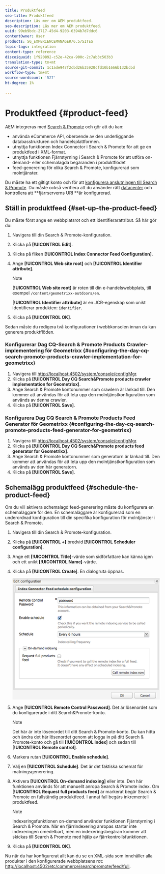```yaml
---
title: Produktfeed
seo-title: Produktfeed
description: Läs mer om AEM produktfeed.
seo-description: Läs mer om AEM produktfeed.
uuid: 99eb9bdc-2717-45d4-9203-6394b7d7ddc6
contentOwner: User
products: SG_EXPERIENCEMANAGER/6.5/SITES
topic-tags: integration
content-type: reference
discoiquuid: 1f920892-c52e-42ca-900c-2c7ab3c503b3
translation-type: tm+mt
source-git-commit: 1c1ade947f2cbd26b35920cfd10b1666b132bcbd
workflow-type: tm+mt
source-wordcount: '527'
ht-degree: 1%

---
```



# Produktfeed {#product-feed}

AEM integreras med [Search &amp; Promote](https://www.adobe.com/solutions/testing-targeting/searchandpromote.html) och gör att du kan:

* använda eCommerce API, oberoende av den underliggande databasstrukturen och handelsplattformen.
* utnyttja funktionen Index Connector i Search &amp; Promote för att ge en produktfeed i XML-format.
* utnyttja funktionen Fjärrstyrning i Search &amp; Promote för att utföra on-demand- eller schemalagda begäranden i produktflödet
* feed-generering för olika Search &amp; Promote, konfigurerad som molntjänster.

Du måste ha ett giltigt konto och för att [konfigurera anslutningen till Search &amp; Promote](/help/sites-administering/search-and-promote.md#configuring-the-connection-to-search-promote). Du måste också verifiera att du använder rätt [datacenter](/help/sites-administering/search-and-promote.md#configuring-the-data-center) och kontrollera att **fjärrserverns URI **är konfigurerad.

## Ställ in produktfeed {#set-up-the-product-feed}

Du måste först ange en webbplatsrot och ett identifierarattribut. Så här gör du:

1. Navigera till din Search &amp; Promote-konfiguration.
1. Klicka på **[!UICONTROL Edit]**.
1. Klicka på fliken **[!UICONTROL Index Connector Feed Configuration]**.
1. Ange **[!UICONTROL Web site root]** och **[!UICONTROL Identifier attribute]**.

   >[!NOTE]
   >
   >**[!UICONTROL Web site root]** är roten till din e-handelswebbplats, till exempel `/content/geometrixx-outdoors/en`.
   >
   >**[!UICONTROL Identifier attribute]** är en JCR-egenskap som unikt identifierar produkten: `identifier`.

1. Klicka på **[!UICONTROL OK]**.

Sedan måste du redigera två konfigurationer i webbkonsolen innan du kan generera produktflöden.

### Konfigurerar Dag CQ-Search &amp; Promote Products Crawler-implementering för Geometrixx {#configuring-the-day-cq-search-promote-products-crawler-implementation-for-geometrixx}

1. Navigera till [http://localhost:4502/system/console/configMgr](http://localhost:4502/system/console/configMgr).
1. Klicka på **[!UICONTROL Day CQ Search&Promote products crawler implementation for Geometrixx]**.
1. Ange Search &amp; Promote kontonummer som crawlern är länkad till. Den kommer att användas för att leta upp den molntjänstkonfiguration som används av denna crawler.
1. Klicka på **[!UICONTROL Save]**.

### Konfigurera Dag CQ Search &amp; Promote Products Feed Generator för Geometrixx {#configuring-the-day-cq-search-promote-products-feed-generator-for-geometrixx}

1. Navigera till [http://localhost:4502/system/console/configMgr](http://localhost:4502/system/console/configMgr).
1. Klicka på **[!UICONTROL Day CQ Search&Promote products feed generator for Geometrixx]**.
1. Ange Search &amp; Promote kontonummer som generatorn är länkad till. Den kommer att användas för att leta upp den molntjänstkonfiguration som används av den här generatorn.
1. Klicka på **[!UICONTROL Save]**.

## Schemalägg produktfeed {#schedule-the-product-feed}

Om du vill aktivera schemalagd feed-generering måste du konfigurera en schemaläggare för den.
En schemaläggare är konfigurerad som en underordnad konfiguration till din specifika konfiguration för molntjänster i Search &amp; Promote.

1. Navigera till din Search &amp; Promote-konfiguration.
1. Klicka på **[!UICONTROL +]** bredvid **[!UICONTROL Scheduler configuration]**.
1. Ange ett **[!UICONTROL Title]**-värde som sidförfattare kan känna igen och ett unikt **[!UICONTROL Name]**-värde.
1. Klicka på **[!UICONTROL Create]**. En dialogruta öppnas.

   ![chlimage_1-108](assets/chlimage_1-108a.png)

1. Ange **[!UICONTROL Remote Control Password]**. Det är lösenordet som du konfigurerade i ditt Search&amp;Pronote-konto.

   >[!NOTE]
   >
   >Det här är inte lösenordet till ditt Search &amp; Promote-konto. Du kan hitta och ändra det här lösenordet genom att logga in på ditt Search &amp; Promote-konto och gå till **[!UICONTROL Index]** och sedan till **[!UICONTROL Remote control]**.

1. Markera rutan **[!UICONTROL Enable schedule]**.
1. Välj en **[!UICONTROL Schedule]**. Det är det faktiska schemat för matningsgenerering.
1. Aktivera **[!UICONTROL On-demand indexing]** eller inte. Den här funktionen används för att manuellt anropa Search &amp; Promote index. Om **[!UICONTROL Request full products feed]** är markerat begär Search &amp; Promote en fullständig produktfeed. I annat fall begärs inkrementell produktfeed.

   >[!NOTE]
   >
   >Indexeringsfunktionen on-demand använder funktionen Fjärrstyrning i Search &amp; Promote. När en fjärrindexering anropas startar inte indexeringen omedelbart, men en indexeringsbegäran kommer att skickas till Search &amp; Promote med hjälp av fjärrkontrollsfunktionen.

1. Klicka på **[!UICONTROL OK]**.

Nu när du har konfigurerat allt kan du se en XML-sida som innehåller alla produkter i den konfigurerade webbplatsens rot: [http://localhost:4502/etc/commerce/searchpromote/feed/full](http://localhost:4502/etc/commerce/searchpromote/feed/full).
